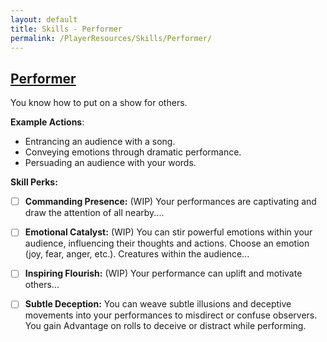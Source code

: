 ```yaml
---
layout: default
title: Skills - Performer
permalink: /PlayerResources/Skills/Performer/
---
```

## [Performer](#Performer)
You know how to put on a show for others.

**Example Actions**:
- Entrancing an audience with a song.
- Conveying emotions through dramatic performance.
- Persuading an audience with your words.

**Skill Perks:**
- ☐ **Commanding Presence:** (WIP) Your performances are captivating and draw the attention of all nearby....
  
- ☐ **Emotional Catalyst:** (WIP) You can stir powerful emotions within your audience, influencing their thoughts and actions. Choose an emotion (joy, fear, anger, etc.). Creatures within the audience...
  
- ☐ **Inspiring Flourish:** (WIP) Your performance can uplift and motivate others...
  
- ☐ **Subtle Deception:** You can weave subtle illusions and deceptive movements into your performances to misdirect or confuse observers. You gain Advantage on rolls to deceive or distract while performing.